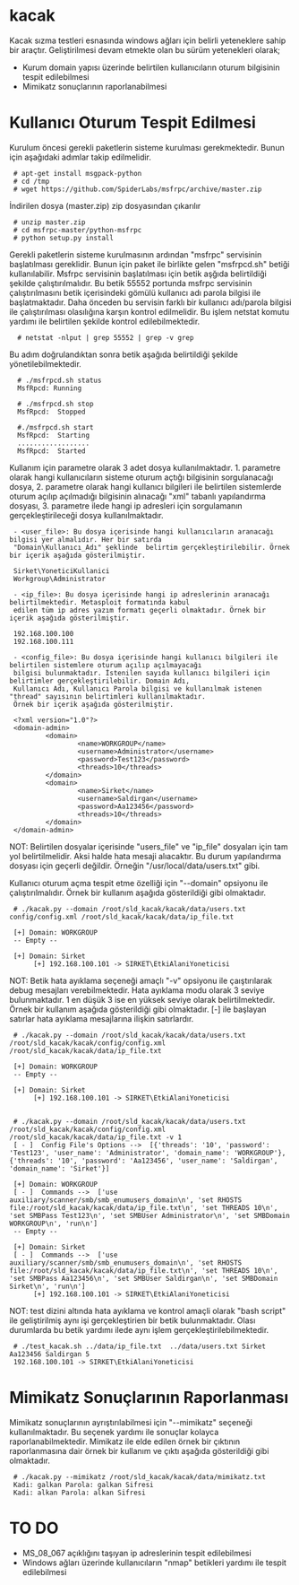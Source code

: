 kacak
=====

Kacak sızma testleri esnasında windows ağları için belirli yeteneklere sahip bir araçtır. Geliştirilmesi devam etmekte
olan bu sürüm yetenekleri olarak;
 - Kurum domain yapısı üzerinde belirtilen kullanıcıların oturum bilgisinin tespit edilebilmesi
 - Mimikatz sonuçlarının raporlanabilmesi

# Kullanıcı Oturum Tespit Edilmesi

Kurulum öncesi gerekli paketlerin sisteme kurulması gerekmektedir. Bunun için aşağıdaki adımlar takip edilmelidir.

     # apt-get install msgpack-python
     # cd /tmp
     # wget https://github.com/SpiderLabs/msfrpc/archive/master.zip
     
 
İndirilen dosya (master.zip) zip dosyasından çıkarılır

     # unzip master.zip
     # cd msfrpc-master/python-msfrpc
     # python setup.py install
 
Gerekli paketlerin sisteme kurulmasının ardından "msfrpc" servisinin başlatılması gereklidir. Bunun için paket ile 
birlikte gelen "msfrpcd.sh" betiği kullanılabilir. Msfrpc servisinin başlatılması için betik aşğıda belirtildiği şekilde 
çalıştırılmalıdır. Bu betik 55552 portunda msfrpc servisinin çalıştırılmasını betik içerisindeki gömülü kullanıcı adı
parola bilgisi ile başlatmaktadır. Daha önceden bu servisin farklı bir kullanıcı adı/parola bilgisi ile çalıştırılması 
olasılığına karşın kontrol edilmelidir. Bu işlem netstat komutu yardımı ile belirtilen şekilde kontrol edilebilmektedir.
     
      # netstat -nlput | grep 55552 | grep -v grep     

Bu adım doğrulandıktan sonra betik aşağıda belirtildiği şekilde yönetilebilmektedir.

      # ./msfrpcd.sh status
      MsfRpcd: Running

      # ./msfrpcd.sh stop
      MsfRpcd:  Stopped

      #./msfrpcd.sh start
      MsfRpcd:  Starting
      ..................
      MsfRpcd:  Started

Kullanım için parametre olarak 3 adet dosya kullanılmaktadır. 1. parametre olarak hangi kullanıcıların sisteme oturum 
açtığı bilgisinin sorgulanacağı dosya, 2. parametre olarak hangi kullanıcı bilgileri ile belirtilen sistemlerde oturum 
açılıp açılmadığı bilgisinin alınacağı "xml" tabanlı yapılandırma dosyası, 3. parametre ilede hangi ip adresleri için 
sorgulamanın gerçekleştirileceği dosya kullanılmaktadır.

     - <user_file>: Bu dosya içerisinde hangi kullanıcıların aranacağı bilgisi yer almalıdır. Her bir satırda 
     "Domain\Kullanıcı_Adı" şeklinde  belirtim gerçekleştirilebilir. Örnek bir içerik aşağıda gösterilmiştir.
     
     Sirket\YoneticiKullanici
     Workgroup\Administrator

     - <ip_file>: Bu dosya içerisinde hangi ip adreslerinin aranacağı belirtilmektedir. Metasploit formatında kabul 
     edilen tüm ip adres yazım formatı geçerli olmaktadır. Örnek bir içerik aşağıda gösterilmiştir.
     
     192.168.100.100
     192.168.100.111

     - <config_file>: Bu dosya içerisinde hangi kullanıcı bilgileri ile belirtilen sistemlere oturum açılıp açılmayacağı
     bilgisi bulunmaktadır. İstenilen sayıda kullanıcı bilgileri için belirtimler gerçekleştirilebilir. Domain Adı, 
     Kullanıcı Adı, Kullanıcı Parola bilgisi ve kullanılmak istenen "thread" sayısının belirtimleri kullanılmaktadır.
     Örnek bir içerik aşağıda gösterilmiştir.

     <?xml version="1.0"?>
     <domain-admin>
             <domain>
                     <name>WORKGROUP</name>
                     <username>Administrator</username>
                     <password>Test123</password>
                     <threads>10</threads>
             </domain>
             <domain>
                     <name>Sirket</name>
                     <username>Saldirgan</username>
                     <password>Aa123456</password>
                     <threads>10</threads>
             </domain>
     </domain-admin>


NOT: Belirtilen dosyalar içerisinde "users_file" ve "ip_file" dosyaları için  tam yol belirtilmelidir. Aksi halde hata 
mesaji alıacaktır. Bu durum yapılandırma dosyası için geçerli değildir. Örneğin "/usr/local/data/users.txt" gibi.

Kullanıcı oturum açma tespit etme özelliği için "--domain" opsiyonu ile çalıştırılmalıdır. Örnek bir kullanım aşağıda gösterildiği gibi 
olmaktadır.

     # ./kacak.py --domain /root/sld_kacak/kacak/data/users.txt config/config.xml /root/sld_kacak/kacak/data/ip_file.txt

     [+] Domain: WORKGROUP
     -- Empty --

     [+] Domain: Sirket
          [+] 192.168.100.101 -> SIRKET\EtkiAlaniYoneticisi

NOT: Betik hata ayıklama seçeneği amaçlı "-v" opsiyonu ile çaıştırılarak debug mesajları verebilmektedir. Hata ayıklama 
modu olarak 3 seviye bulunmaktadır. 1 en düşük 3 ise en yüksek seviye olarak belirtilmektedir. Örnek bir kullanım 
aşağıda gösterildiği gibi olmaktadır. [-] ile başlayan satırlar hata ayıklama mesajlarına ilişkin satırlardır.

     # ./kacak.py --domain /root/sld_kacak/kacak/data/users.txt /root/sld_kacak/kacak/config/config.xml /root/sld_kacak/kacak/data/ip_file.txt

     [+] Domain: WORKGROUP
     -- Empty --

     [+] Domain: Sirket
          [+] 192.168.100.101 -> SIRKET\EtkiAlaniYoneticisi


     # ./kacak.py --domain /root/sld_kacak/kacak/data/users.txt /root/sld_kacak/kacak/config/config.xml /root/sld_kacak/kacak/data/ip_file.txt -v 1
     [ - ]  Config File's Options -->  [{'threads': '10', 'password': 'Test123', 'user_name': 'Administrator', 'domain_name': 'WORKGROUP'}, {'threads': '10', 'password': 'Aa123456', 'user_name': 'Saldirgan', 'domain_name': 'Sirket'}]

     [+] Domain: WORKGROUP
     [ - ]  Commands -->  ['use auxiliary/scanner/smb/smb_enumusers_domain\n', 'set RHOSTS file:/root/sld_kacak/kacak/data/ip_file.txt\n', 'set THREADS 10\n', 'set SMBPass Test123\n', 'set SMBUser Administrator\n', 'set SMBDomain WORKGROUP\n', 'run\n']
     -- Empty --

     [+] Domain: Sirket
     [ - ]  Commands -->  ['use auxiliary/scanner/smb/smb_enumusers_domain\n', 'set RHOSTS file:/root/sld_kacak/kacak/data/ip_file.txt\n', 'set THREADS 10\n', 'set SMBPass Aa123456\n', 'set SMBUser Saldirgan\n', 'set SMBDomain Sirket\n', 'run\n']
          [+] 192.168.100.101 -> SIRKET\EtkiAlaniYoneticisi

NOT: test dizini altında hata ayıklama ve kontrol amaçli olarak "bash script" ile geliştirilmiş aynı işi gerçekleştirien
bir betik bulunmaktadır. Olası durumlarda bu betik yardımı ilede aynı işlem gerçekleştirilebilmektedir.
     
     # ./test_kacak.sh ../data/ip_file.txt  ../data/users.txt Sirket Aa123456 Saldirgan 5
     192.168.100.101 -> SIRKET\EtkiAlaniYoneticisi


# Mimikatz Sonuçlarının Raporlanması

Mimikatz sonuçlarının ayrıştırılabilmesi için "--mimikatz" seçeneği kullanılmaktadır. Bu seçenek yardımı ile sonuçlar
kolayca raporlanabilmektedir. Mimikatz ile elde edilen örnek bir çıktının raporlanmasına dair örnek bir kullanım ve
çıktı aşağıda gösterildiği gibi olmaktadır.

     # ./kacak.py --mimikatz /root/sld_kacak/kacak/data/mimikatz.txt 
     Kadi: galkan Parola: galkan Sifresi
     Kadi: alkan Parola: alkan Sifresi
     
# TO DO

- MS_08_067 açıklığını taşıyan ip adreslerinin tespit edilebilmesi
- Windows ağları üzerinde kullanıcıların "nmap" betikleri yardımı ile tespit edilebilmesi 

